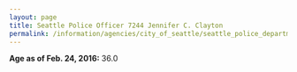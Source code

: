 ```yaml
---
layout: page
title: Seattle Police Officer 7244 Jennifer C. Clayton
permalink: /information/agencies/city_of_seattle/seattle_police_department/copbook/7244/
---
```


**Age as of Feb. 24, 2016:** 36.0
